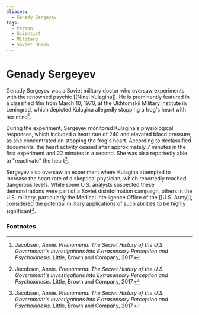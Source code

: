 ```yaml
---
aliases:
  - Genady Sergeyev
tags:
  - Person
  - Scientist
  - Military
  - Soviet Union
---
```

# Genady Sergeyev

Genady Sergeyev was a Soviet military doctor who oversaw experiments with the renowned psychic [[Ninel Kulagina]]. He is prominently featured in a classified film from March 10, 1970, at the Ukhtomskii Military Institute in Leningrad, which depicted Kulagina allegedly stopping a frog's heart with her mind[^1].

During the experiment, Sergeyev monitored Kulagina's physiological responses, which included a heart rate of 240 and elevated blood pressure, as she concentrated on stopping the frog's heart. According to declassified documents, the heart activity ceased after approximately 7 minutes in the first experiment and 22 minutes in a second. She was also reportedly able to "reactivate" the heart[^1].

Sergeyev also oversaw an experiment where Kulagina attempted to increase the heart rate of a skeptical physician, which reportedly reached dangerous levels. While some U.S. analysts suspected these demonstrations were part of a Soviet disinformation campaign, others in the U.S. military, particularly the Medical Intelligence Office of the [[U.S. Army]], considered the potential military applications of such abilities to be highly significant[^1].

### Footnotes
[^1]: Jacobsen, Annie. *Phenomena: The Secret History of the U.S. Government's Investigations into Extrasensory Perception and Psychokinesis*. Little, Brown and Company, 2017.